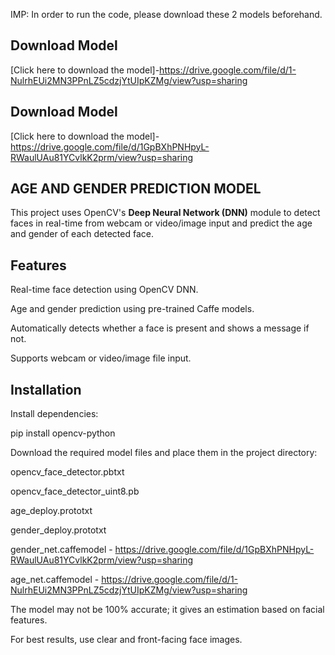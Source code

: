 IMP: In order to run the code, please download these 2 models beforehand.

## Download Model
[Click here to download the model]-https://drive.google.com/file/d/1-NulrhEUi2MN3PPnLZ5cdzjYtUIpKZMg/view?usp=sharing

## Download Model
[Click here to download the model]-https://drive.google.com/file/d/1GpBXhPNHpyL-RWaulUAu81YCvlkK2prm/view?usp=sharing

## AGE AND GENDER PREDICTION MODEL

This project uses OpenCV's **Deep Neural Network (DNN)** module to detect faces in real-time from webcam or video/image input and predict the age and gender of each detected face.

## Features
Real-time face detection using OpenCV DNN.

Age and gender prediction using pre-trained Caffe models.

Automatically detects whether a face is present and shows a message if not.

Supports webcam or video/image file input.

## Installation

Install dependencies:

pip install opencv-python

Download the required model files and place them in the project directory:

opencv_face_detector.pbtxt

opencv_face_detector_uint8.pb

age_deploy.prototxt

gender_deploy.prototxt

gender_net.caffemodel - https://drive.google.com/file/d/1GpBXhPNHpyL-RWaulUAu81YCvlkK2prm/view?usp=sharing

age_net.caffemodel - https://drive.google.com/file/d/1-NulrhEUi2MN3PPnLZ5cdzjYtUIpKZMg/view?usp=sharing


The model may not be 100% accurate; it gives an estimation based on facial features.

For best results, use clear and front-facing face images.
